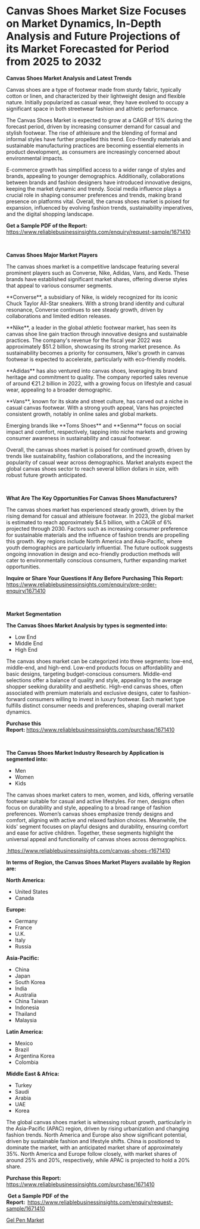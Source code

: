 <p><h1>Canvas Shoes Market Size Focuses on Market Dynamics, In-Depth Analysis and Future Projections of its Market Forecasted for Period from 2025 to 2032</h1></p><p><strong>Canvas Shoes Market Analysis and Latest Trends</strong></p>
<p><p>Canvas shoes are a type of footwear made from sturdy fabric, typically cotton or linen, and characterized by their lightweight design and flexible nature. Initially popularized as casual wear, they have evolved to occupy a significant space in both streetwear fashion and athletic performance.</p><p>The Canvas Shoes Market is expected to grow at a CAGR of 15% during the forecast period, driven by increasing consumer demand for casual and stylish footwear. The rise of athleisure and the blending of formal and informal styles have further propelled this trend. Eco-friendly materials and sustainable manufacturing practices are becoming essential elements in product development, as consumers are increasingly concerned about environmental impacts. </p><p>E-commerce growth has simplified access to a wider range of styles and brands, appealing to younger demographics. Additionally, collaborations between brands and fashion designers have introduced innovative designs, keeping the market dynamic and trendy. Social media influence plays a crucial role in shaping consumer preferences and trends, making brand presence on platforms vital. Overall, the canvas shoes market is poised for expansion, influenced by evolving fashion trends, sustainability imperatives, and the digital shopping landscape.</p></p>
<p><strong>Get a Sample PDF of the Report:&nbsp;</strong> <a href="https://www.reliablebusinessinsights.com/enquiry/request-sample/1671410?utm_campaign=2292&utm_medium=2&utm_source=Github&utm_content=ia&utm_term=04042025&utm_id=canvas-shoes">https://www.reliablebusinessinsights.com/enquiry/request-sample/1671410</a></p>
<p>&nbsp;</p>
<p><strong>Canvas Shoes Major Market Players</strong></p>
<p><p>The canvas shoes market is a competitive landscape featuring several prominent players such as Converse, Nike, Adidas, Vans, and Keds. These brands have established significant market shares, offering diverse styles that appeal to various consumer segments. </p><p>**Converse**, a subsidiary of Nike, is widely recognized for its iconic Chuck Taylor All-Star sneakers. With a strong brand identity and cultural resonance, Converse continues to see steady growth, driven by collaborations and limited edition releases. </p><p>**Nike**, a leader in the global athletic footwear market, has seen its canvas shoe line gain traction through innovative designs and sustainable practices. The company's revenue for the fiscal year 2022 was approximately $51.2 billion, showcasing its strong market presence. As sustainability becomes a priority for consumers, Nike's growth in canvas footwear is expected to accelerate, particularly with eco-friendly models.</p><p>**Adidas** has also ventured into canvas shoes, leveraging its brand heritage and commitment to quality. The company reported sales revenue of around €21.2 billion in 2022, with a growing focus on lifestyle and casual wear, appealing to a broader demographic.</p><p>**Vans**, known for its skate and street culture, has carved out a niche in casual canvas footwear. With a strong youth appeal, Vans has projected consistent growth, notably in online sales and global markets. </p><p>Emerging brands like **Toms Shoes** and **Senma** focus on social impact and comfort, respectively, tapping into niche markets and growing consumer awareness in sustainability and casual footwear. </p><p>Overall, the canvas shoes market is poised for continued growth, driven by trends like sustainability, fashion collaborations, and the increasing popularity of casual wear across demographics. Market analysts expect the global canvas shoes sector to reach several billion dollars in size, with robust future growth anticipated.</p></p>
<p>&nbsp;</p>
<p><strong>What Are The Key Opportunities For Canvas Shoes Manufacturers?</strong></p>
<p><p>The canvas shoes market has experienced steady growth, driven by the rising demand for casual and athleisure footwear. In 2023, the global market is estimated to reach approximately $4.5 billion, with a CAGR of 6% projected through 2030. Factors such as increasing consumer preference for sustainable materials and the influence of fashion trends are propelling this growth. Key regions include North America and Asia-Pacific, where youth demographics are particularly influential. The future outlook suggests ongoing innovation in design and eco-friendly production methods will cater to environmentally conscious consumers, further expanding market opportunities.</p></p>
<p><strong>Inquire or Share Your Questions If Any Before Purchasing This Report:</strong> <a href="https://www.reliablebusinessinsights.com/enquiry/pre-order-enquiry/1671410?utm_campaign=2292&utm_medium=2&utm_source=Github&utm_content=ia&utm_term=04042025&utm_id=canvas-shoes">https://www.reliablebusinessinsights.com/enquiry/pre-order-enquiry/1671410</a></p>
<p>&nbsp;</p>
<p><strong>Market Segmentation</strong></p>
<p><strong>The Canvas Shoes Market Analysis by types is segmented into:</strong></p>
<p><ul><li>Low End</li><li>Middle End</li><li>High End</li></ul></p>
<p><p>The canvas shoes market can be categorized into three segments: low-end, middle-end, and high-end. Low-end products focus on affordability and basic designs, targeting budget-conscious consumers. Middle-end selections offer a balance of quality and style, appealing to the average shopper seeking durability and aesthetic. High-end canvas shoes, often associated with premium materials and exclusive designs, cater to fashion-forward consumers willing to invest in luxury footwear. Each market type fulfills distinct consumer needs and preferences, shaping overall market dynamics.</p></p>
<p><strong>Purchase this Report:&nbsp;</strong><a href="https://www.reliablebusinessinsights.com/purchase/1671410?utm_campaign=2292&utm_medium=2&utm_source=Github&utm_content=ia&utm_term=04042025&utm_id=canvas-shoes">https://www.reliablebusinessinsights.com/purchase/1671410</a></p>
<p>&nbsp;</p>
<p><strong>The Canvas Shoes Market Industry Research by Application is segmented into:</strong></p>
<p><ul><li>Men</li><li>Women</li><li>Kids</li></ul></p>
<p><p>The canvas shoes market caters to men, women, and kids, offering versatile footwear suitable for casual and active lifestyles. For men, designs often focus on durability and style, appealing to a broad range of fashion preferences. Women’s canvas shoes emphasize trendy designs and comfort, aligning with active and relaxed fashion choices. Meanwhile, the kids' segment focuses on playful designs and durability, ensuring comfort and ease for active children. Together, these segments highlight the universal appeal and functionality of canvas shoes across demographics.</p></p>
<p><a href="https://www.reliablebusinessinsights.com/canvas-shoes-r1671410?utm_campaign=2292&utm_medium=2&utm_source=Github&utm_content=ia&utm_term=04042025&utm_id=canvas-shoes">&nbsp;https://www.reliablebusinessinsights.com/canvas-shoes-r1671410</a></p>
<p><strong>In terms of Region, the Canvas Shoes Market Players available by Region are:</strong></p>
<p>
    <p> <strong> North America: </strong>
        <ul>
            <li>United States</li>
            <li>Canada</li>
        </ul>
        </p> 
    <p> <strong> Europe: </strong>
        <ul>
            <li>Germany</li>
            <li>France</li>
            <li>U.K.</li>
            <li>Italy</li>
            <li>Russia</li>
        </ul>
        </p> 
    <p> <strong> Asia-Pacific: </strong>
        <ul>
            <li>China</li>
            <li>Japan</li>
            <li>South Korea</li>
            <li>India</li>
            <li>Australia</li>
            <li>China Taiwan</li>
            <li>Indonesia</li>
            <li>Thailand</li>
            <li>Malaysia</li>
        </ul>
        </p> 
    <p> <strong> Latin America: </strong>
        <ul>
            <li>Mexico</li>
            <li>Brazil</li>
            <li>Argentina Korea</li>
            <li>Colombia</li>
        </ul>
        </p> 
    <p> <strong> Middle East & Africa: </strong>
        <ul>
            <li>Turkey</li>
            <li>Saudi</li>
            <li>Arabia</li>
            <li>UAE</li>
            <li>Korea</li>
        </ul>
    </p>
    </p>
<p><p>The global canvas shoes market is witnessing robust growth, particularly in the Asia-Pacific (APAC) region, driven by rising urbanization and changing fashion trends. North America and Europe also show significant potential, driven by sustainable fashion and lifestyle shifts. China is positioned to dominate the market, with an anticipated market share of approximately 35%. North America and Europe follow closely, with market shares of around 25% and 20%, respectively, while APAC is projected to hold a 20% share.</p></p>
<p><strong>Purchase this Report: </strong><a href="https://www.reliablebusinessinsights.com/purchase/1671410?utm_campaign=2292&utm_medium=2&utm_source=Github&utm_content=ia&utm_term=04042025&utm_id=canvas-shoes">https://www.reliablebusinessinsights.com/purchase/1671410</a></p>
<p>&nbsp;<strong>Get a Sample PDF of the Report:&nbsp;&nbsp;</strong><a href="https://www.reliablebusinessinsights.com/enquiry/request-sample/1671410?utm_campaign=2292&utm_medium=2&utm_source=Github&utm_content=ia&utm_term=04042025&utm_id=canvas-shoes">https://www.reliablebusinessinsights.com/enquiry/request-sample/1671410</a></p>
<p><strong></strong></p>
<p><p><a href="https://github.com/MonroeBullock54/Market-Research-Report-List-2/blob/main/gel-pen-market.md?utm_campaign=2292&utm_medium=2&utm_source=Github&utm_content=ia&utm_term=04042025&utm_id=canvas-shoes">Gel Pen Market</a></p></p>